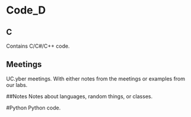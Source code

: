 # Code_D

## C
Contains C/C#/C++ code.

## Meetings
UC.yber meetings. With either notes from the meetings or examples from our labs.

##Notes
Notes about languages, random things, or classes.

#Python
Python code.
